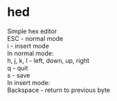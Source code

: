 # hed
Simple hex editor    
ESC - normal mode  
i - insert mode    
In normal mode:  
h, j, k, l - left, down, up, right  
q - quit  
s - save    
In insert mode:  
Backspace - return to previous byte
